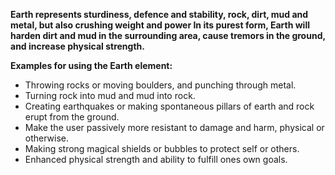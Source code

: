 **Earth represents sturdiness, defence and stability, rock, dirt, mud and metal, but also crushing weight and power
In its purest form, Earth will harden dirt and mud in the surrounding area, cause tremors in the ground, and increase physical strength.**

**Examples for using the Earth element:**  
- Throwing rocks or moving boulders, and punching through metal.  
- Turning rock into mud and mud into rock.  
- Creating earthquakes or making spontaneous pillars of earth and rock erupt from the ground.  
- Make the user passively more resistant to damage and harm, physical or otherwise.  
- Making strong magical shields or bubbles to protect self or others.  
- Enhanced physical strength and ability to fulfill ones own goals.  